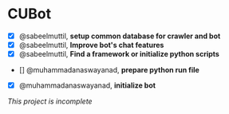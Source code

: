 # CUBot
- [x] @sabeelmuttil, **setup common database for crawler and bot**
- [x] @sabeelmuttil, **Improve bot's chat features**
- [x] @sabeelmuttil, **Find a framework or initialize python scripts**
- [] @muhammadanaswayanad, **prepare python run file**
- [x] @muhammadanaswayanad, **initialize bot**

*This project is incomplete*
